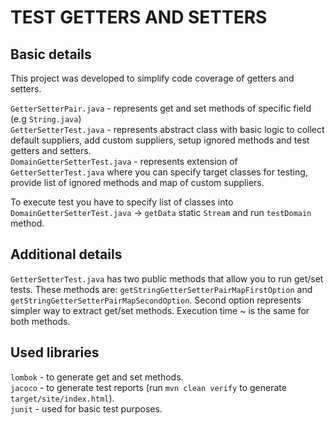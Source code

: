 # TEST GETTERS AND SETTERS

## Basic details
This project was developed to simplify code coverage of getters and setters.

`GetterSetterPair.java` - represents get and set methods of specific field (e.g `String.java`)<br>
`GetterSetterTest.java` - represents abstract class with basic logic to collect default suppliers, add custom suppliers, setup 
ignored methods and test getters and setters.<br>
`DomainGetterSetterTest.java` - represents extension of `GetterSetterTest.java` where you can specify target classes for 
testing, provide list of ignored methods and map of custom suppliers.<br>

To execute test you have to specify list of classes into `DomainGetterSetterTest.java` -> `getData` static `Stream` and run 
`testDomain` method.

## Additional details
`GetterSetterTest.java` has two public methods that allow you to run get/set tests. These methods are: 
`getStringGetterSetterPairMapFirstOption` and `getStringGetterSetterPairMapSecondOption`. Second option represents simpler way 
to extract get/set methods. Execution time ~ is the same for both methods.

## Used libraries
`lombok` - to generate get and set methods.<br>
`jacoco` - to generate test reports (run `mvn clean verify` to generate `target/site/index.html`). <br>
`junit` - used for basic test purposes.